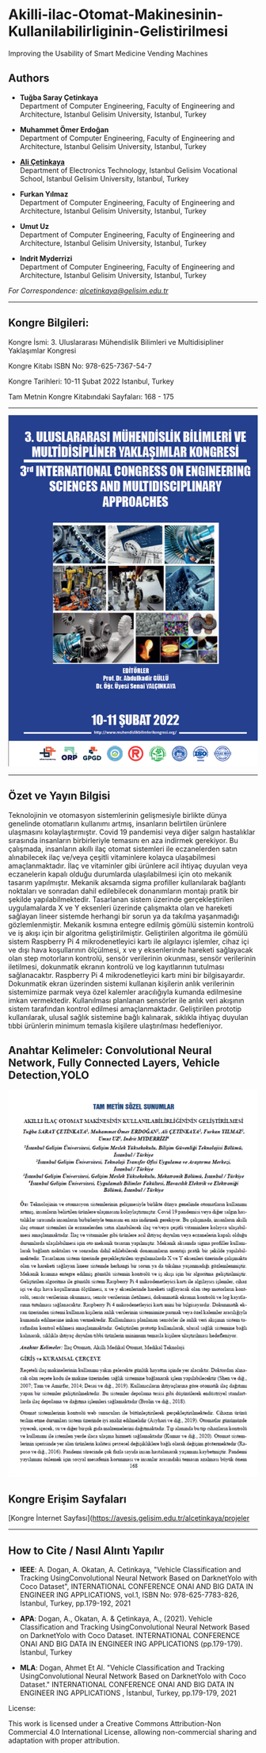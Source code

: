 # Akilli-ilac-Otomat-Makinesinin-Kullanilabilirliginin-Gelistirilmesi

Improving the Usability of Smart Medicine Vending Machines

## Authors
- **Tuğba Saray Çetinkaya**  
  Department of Computer Engineering, Faculty of Engineering and Architecture, Istanbul Gelisim University, Istanbul, Turkey

- **Muhammet Ömer Erdoğan**  
  Department of Computer Engineering, Faculty of Engineering and Architecture, Istanbul Gelisim University, Istanbul, Turkey

- [**Ali Çetinkaya**](https://scholar.google.com.tr/citations?user=XSEW-NcAAAAJ)  
  Department of Electronics Technology, Istanbul Gelisim Vocational School, Istanbul Gelisim University, Istanbul, Turkey

- **Furkan Yılmaz**  
  Department of Computer Engineering, Faculty of Engineering and Architecture, Istanbul Gelisim University, Istanbul, Turkey

- **Umut Uz**  
  Department of Computer Engineering, Faculty of Engineering and Architecture, Istanbul Gelisim University, Istanbul, Turkey

- **Indrit Myderrizi**  
  Department of Computer Engineering, Faculty of Engineering and Architecture, Istanbul Gelisim University, Istanbul, Turkey

*For Correspondence: alcetinkaya@gelisim.edu.tr*

---

## Kongre Bilgileri: 

Kongre İsmi: 3. Uluslararası Mühendislik Bilimleri ve Multidisipliner Yaklaşımlar Kongresi

Kongre Kitabı ISBN No: 978-625-7367-54-7

Kongre Tarihleri: 10-11 Şubat 2022 Istanbul, Turkey

Tam Metnin Kongre Kitabındaki Sayfaları: 168 - 175

---

![AlternatifMetin](https://github.com/acetinkaya/Akilli-ilac-Otomat-Makinesinin-Kullanilabilirliginin-Gelistirilmesi/blob/main/Otomat-kongre.png)

---

## Özet ve Yayın Bilgisi

Teknolojinin ve otomasyon sistemlerinin gelişmesiyle birlikte dünya genelinde otomatların kullanımı artmış, insanların belirtilen ürünlere ulaşmasını kolaylaştırmıştır. Covid 19 pandemisi veya diğer salgın hastalıklar sırasında insanların birbirleriyle temasını en aza indirmek gerekiyor. Bu çalışmada, insanların akıllı ilaç otomat sistemleri ile eczanelerden satın alınabilecek ilaç ve/veya çeşitli vitaminlere kolayca ulaşabilmesi amaçlanmaktadır. İlaç ve vitaminler gibi ürünlere acil ihtiyaç duyulan veya eczanelerin kapalı olduğu durumlarda ulaşılabilmesi için oto mekanik tasarım yapılmıştır. Mekanik aksamda sigma profiller kullanılarak bağlantı noktaları ve sonradan dahil edilebilecek donanımların montajı pratik bir şekilde yapılabilmektedir. Tasarlanan sistem üzerinde gerçekleştirilen uygulamalarda X ve Y eksenleri üzerinde çalışmakta olan ve hareketi sağlayan lineer sistemde herhangi bir sorun ya da takılma yaşanmadığı gözlemlenmiştir. Mekanik kısmına entegre edilmiş gömülü sistemin kontrolü ve iş akışı için bir algoritma geliştirilmiştir. Geliştirilen algoritma ile gömülü sistem Raspberry Pi 4 mikrodenetleyici kartı ile algılayıcı işlemler, cihaz içi ve dışı hava koşullarının ölçülmesi, x ve y eksenlerinde hareketi sağlayacak olan step motorların kontrolü, sensör verilerinin okunması, sensör verilerinin iletilmesi, dokunmatik ekranın kontrolü ve log kayıtlarının tutulması sağlanacaktır. Raspberry Pi 4 mikrodenetleyici kartı mini bir bilgisayardır. Dokunmatik ekran üzerinden sistemi kullanan kişilerin anlık verilerinin sistemimize parmak veya özel kalemler aracılığıyla kumanda edilmesine imkan vermektedir. Kullanılması planlanan sensörler ile anlık veri akışının sistem tarafından kontrol edilmesi amaçlanmaktadır. Geliştirilen prototip kullanılarak, ulusal sağlık sistemine bağlı kalınarak, sıklıkla ihtiyaç duyulan tıbbi ürünlerin minimum temasla kişilere ulaştırılması hedefleniyor.

## Anahtar Kelimeler: Convolutional Neural Network, Fully Connected Layers, Vehicle Detection,YOLO

![AlternatifMetin](https://github.com/acetinkaya/Akilli-ilac-Otomat-Makinesinin-Kullanilabilirliginin-Gelistirilmesi/blob/main/Otomat-kongre-yayin.png.png)

##  Kongre Erişim Sayfaları

[Kongre İnternet Sayfası](https://avesis.gelisim.edu.tr/alcetinkaya/projeler

---

## How to Cite / Nasıl Alıntı Yapılır

- **IEEE**: A. Dogan, A. Okatan, A. Cetinkaya, "Vehicle Classification and Tracking UsingConvolutional Neural Network Based on DarknetYolo with Coco Dataset",  INTERNATIONAL CONFERENCE ONAI AND BIG DATA IN ENGINEER ING APPLICATIONS, vol.1, ISBN No: 978-625-7783-826, İstanbul, Turkey, pp.179-192, 2021 

- **APA**: Dogan, A., Okatan, A. & Çetinkaya, A., (2021).  Vehicle Classification and Tracking UsingConvolutional Neural Network Based on DarknetYolo with Coco Dataset. INTERNATIONAL CONFERENCE ONAI AND BIG DATA IN ENGINEER ING APPLICATIONS (pp.179-179). İstanbul, Turkey                

- **MLA**: Dogan, Ahmet Et Al.  "Vehicle Classification and Tracking UsingConvolutional Neural Network Based on DarknetYolo with Coco Dataset."  INTERNATIONAL CONFERENCE ONAI AND BIG DATA IN ENGINEER ING APPLICATIONS , İstanbul, Turkey, pp.179-179, 2021

License:

This work is licensed under a Creative Commons Attribution-Non Commercial 4.0 International License, allowing non-commercial sharing and adaptation with proper attribution.



